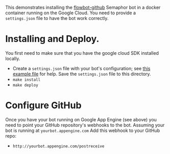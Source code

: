 This demonstrates installing the [flowbot-github](https://github.com/SpiderOak/flowbot-github) Semaphor bot in a docker container running on the Google Cloud.
You need to provide a `settings.json` file to have the bot work correctly.

# Installing and Deploy.
You first need to make sure that you have the google cloud SDK installed locally. 

- Create a `settings.json` file with your bot's configuration; see [this example file](https://github.com/SpiderOak/flowbot-github/blob/master/src/settings.json.example) for help. Save the `settings.json` file to this directory.
- `make install`
- `make deploy`

# Configure GitHub
Once you have your bot running on Google App Engine (see above) you need to point your GitHub repository's webhooks to the bot. Assuming your bot is running at `yourbot.appengine.com` Add this webhook to your GitHub repo:
- `http://yourbot.appengine.com/postreceive`